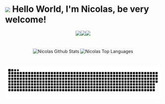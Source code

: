# <img src="https://user-images.githubusercontent.com/74038190/213844263-a8897a51-32f4-4b3b-b5c2-e1528b89f6f3.png" width="50px" /> Hello World, I'm Nicolas, be very welcome!

<div style="display: flex; align-items: center; justify-content: center;">
  <a href="mailto:inicolaskleiton@gmail.com">
    <img src="https://img.shields.io/badge/-Gmail-%23333?style=for-the-badge&logo=gmail&logoColor=white" />
  </a>
  <a href="https://www.linkedin.com/in/nicolas-kleiton-9830a8263/" target="_blank">
    <img src="https://img.shields.io/badge/-LinkedIn-%230077B5?style=for-the-badge&logo=linkedin&logoColor=white" />
  </a> 
   <a href="https://www.instagram.com/iniihcki/" target="_blank">
    <img src="https://img.shields.io/badge/-Instagram-%23E4405F?style=for-the-badge&logo=instagram&logoColor=white" />
  </a>

</div>

#

<p align="center">
    <img alt="Nicolas Github Stats" height="180em" src="https://github-readme-stats.vercel.app/api?username=Nicolas-Kleiton&show_icons=true&count_private=true&theme=react&hide_border=true&bg_color=0D1117" />
  </a>
    <img alt="Nicolas Top Languages" height="150em" src="https://github-readme-stats.vercel.app/api/top-langs/?username=Nicolas-Kleiton&langs_count=10&count_private=true&layout=compact&theme=react&hide_border=true&bg_color=0D1117&hide=javascript" />
  </a>

#

<picture align="center">
  <source media="(prefers-color-scheme: dark)" srcset="https://raw.githubusercontent.com/Nicolas-Kleiton/Nicolas-Kleiton/output/github-contribution-grid-snake-dark.svg">
  <source media="(prefers-color-scheme: light)" srcset="https://raw.githubusercontent.com/Nicolas-Kleiton/Nicolas-Kleiton/output/github-contribution-grid-snake-dark.svg">
  <img align="center" alt="github contribution grid snake animation" src="https://raw.githubusercontent.com/Nicolas-Kleiton/Nicolas-Kleiton/output/github-contribution-grid-snake.svg">
</picture>

